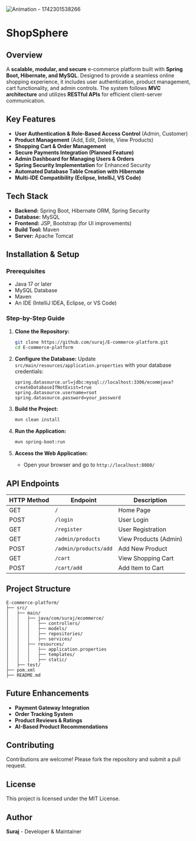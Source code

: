 


![Animation - 1742301538266](https://github.com/user-attachments/assets/6e4849a9-2d94-49d0-9071-3b93bc6ca51b)


# ShopSphere

## **Overview**
A **scalable, modular, and secure** e-commerce platform built with **Spring Boot, Hibernate, and MySQL**. Designed to provide a seamless online shopping experience, it includes user authentication, product management, cart functionality, and admin controls. The system follows **MVC architecture** and utilizes **RESTful APIs** for efficient client-server communication.

## **Key Features**
- **User Authentication & Role-Based Access Control** (Admin, Customer)
- **Product Management** (Add, Edit, Delete, View Products)
- **Shopping Cart & Order Management**
- **Secure Payments Integration (Planned Feature)**
- **Admin Dashboard for Managing Users & Orders**
- **Spring Security Implementation** for Enhanced Security
- **Automated Database Table Creation with Hibernate**
- **Multi-IDE Compatibility (Eclipse, IntelliJ, VS Code)**

## **Tech Stack**
- **Backend:** Spring Boot, Hibernate ORM, Spring Security
- **Database:** MySQL
- **Frontend:** JSP, Bootstrap (for UI improvements)
- **Build Tool:** Maven
- **Server:** Apache Tomcat

## **Installation & Setup**
### **Prerequisites**
- Java 17 or later
- MySQL Database
- Maven
- An IDE (IntelliJ IDEA, Eclipse, or VS Code)

### **Step-by-Step Guide**
1. **Clone the Repository:**
   ```sh
   git clone https://github.com/suraj/E-commerce-platform.git
   cd E-commerce-platform
   ```

2. **Configure the Database:**
   Update `src/main/resources/application.properties` with your database credentials:
   ```properties
   spring.datasource.url=jdbc:mysql://localhost:3306/ecommjava?createDatabaseIfNotExist=true
   spring.datasource.username=root
   spring.datasource.password=your_password
   ```

3. **Build the Project:**
   ```sh
   mvn clean install
   ```

4. **Run the Application:**
   ```sh
   mvn spring-boot:run
   ```

5. **Access the Web Application:**
   - Open your browser and go to `http://localhost:8080/`

## **API Endpoints**
| HTTP Method | Endpoint                  | Description                 |
|------------|--------------------------|-----------------------------|
| GET        | `/`                        | Home Page                   |
| POST       | `/login`                   | User Login                  |
| GET        | `/register`                | User Registration           |
| GET        | `/admin/products`          | View Products (Admin)       |
| POST       | `/admin/products/add`      | Add New Product             |
| GET        | `/cart`                     | View Shopping Cart          |
| POST       | `/cart/add`                 | Add Item to Cart            |

## **Project Structure**
```
E-commerce-platform/
├── src/
│   ├── main/
│   │   ├── java/com/suraj/ecommerce/
│   │   │   ├── controllers/
│   │   │   ├── models/
│   │   │   ├── repositories/
│   │   │   ├── services/
│   │   ├── resources/
│   │   │   ├── application.properties
│   │   │   ├── templates/
│   │   │   ├── static/
│   ├── test/
├── pom.xml
├── README.md
```

## **Future Enhancements**
- **Payment Gateway Integration**
- **Order Tracking System**
- **Product Reviews & Ratings**
- **AI-Based Product Recommendations**

## **Contributing**
Contributions are welcome! Please fork the repository and submit a pull request.

## **License**
This project is licensed under the MIT License.

## **Author**
**Suraj** - Developer & Maintainer

